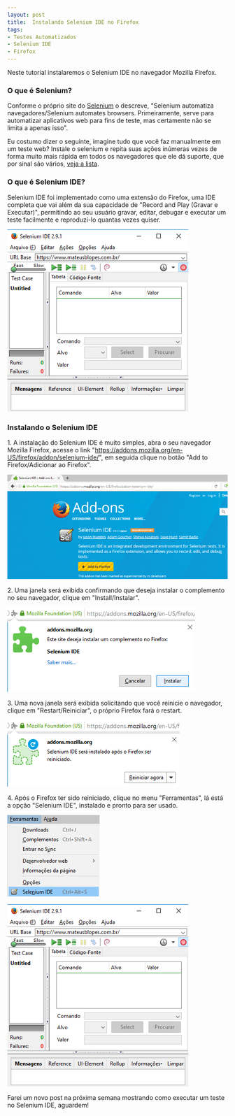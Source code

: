 ```yaml
---
layout: post
title:  Instalando Selenium IDE no Firefox
tags:
- Testes Automatizados
- Selenium IDE
- Firefox
---
```


<p>Neste tutorial instalaremos o Selenium IDE no navegador Mozilla Firefox.</p>

<h3 id="heading3">O que é Selenium?</h3>

<p>Conforme o próprio site do <a href="http://www.seleniumhq.org/" target="_blank">Selenium</a> o descreve, "Selenium automatiza navegadores/Selenium automates browsers. Primeiramente, serve para automatizar aplicativos web para fins de teste, mas certamente não se limita a apenas isso".</p>
<p>Eu costumo dizer o seguinte, imagine tudo que você faz manualmente em um teste web? Instale o selenium e repita suas ações inúmeras vezes de forma muito mais rápida em todos os navegadores que ele dá suporte, que por sinal são vários, <a href="http://www.seleniumhq.org/about/platforms.jsp#browsers" target="_blank">veja a lista</a>.</p>

<h3 id="heading3">O que é Selenium IDE?</h3>

<p>Selenium IDE foi implementado como uma extensão do Firefox, uma IDE completa que vai além da sua capacidade de "Record and Play (Gravar e Executar)", permitindo ao seu usuário gravar, editar, debugar e executar um teste facilmente e reproduzí-lo quantas vezes quiser.</p>

<p><img src="https://raw.githubusercontent.com/mateusblopes/mateusblopes.github.io/master/_posts/img/SeleniumIDE1.png" alt="Selenium IDE - Tela principal do Selenium IDE" /></p>

<h3 id="heading3">Instalando o Selenium IDE</h3>

<p>1. A instalação do Selenium IDE é muito simples, abra o seu navegador Mozilla Firefox, acesse o link "<a href="https://addons.mozilla.org/en-US/firefox/addon/selenium-ide/" target="_blank">https://addons.mozilla.org/en-US/firefox/addon/selenium-ide/</a>", em seguida clique no botão "Add to Firefox/Adicionar ao Firefox".</p>

<p><img src="https://raw.githubusercontent.com/mateusblopes/mateusblopes.github.io/master/_posts/img/SeleniumIDE2.png" alt="Selenium IDE - Acessando site de Add-ons do Firefox" /></p>

<p>2. Uma janela será exibida confirmando que deseja instalar o complemento no seu navegador, clique em "Install/Instalar".</p>

<p><img src="https://raw.githubusercontent.com/mateusblopes/mateusblopes.github.io/master/_posts/img/SeleniumIDE3.png" alt="Selenium - Confirmando instalação" /></p>

<p>3. Uma nova janela será exibida solicitando que você reinicie o navegador, clique em "Restart/Reiniciar", o próprio Firefox fará o restart.</p>

<p><img src="https://raw.githubusercontent.com/mateusblopes/mateusblopes.github.io/master/_posts/img/SeleniumIDE4.png" alt="Selenium IDE - Reiniciar o navegador" /></p>

<p>4. Após o Firefox ter sido reiniciado, clique no menu "Ferramentas", lá está a opção "Selenium IDE", instalado e pronto para ser usado.</p>

<p><img src="https://raw.githubusercontent.com/mateusblopes/mateusblopes.github.io/master/_posts/img/SeleniumIDE5.png" alt="Selenium IDE - Reiniciar o navegador" /></p>
<p><img src="https://raw.githubusercontent.com/mateusblopes/mateusblopes.github.io/master/_posts/img/SeleniumIDE1.png" alt="Selenium IDE - Tela principal do Selenium IDE" /></p>

<p>Farei um novo post na próxima semana mostrando como executar um teste no Selenium IDE, aguardem!</p>